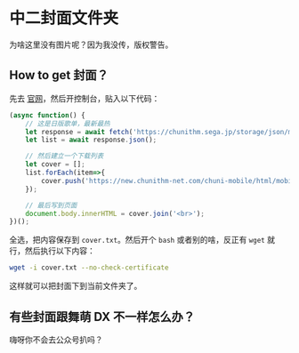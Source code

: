# 中二封面文件夹
为啥这里没有图片呢？因为我没传，版权警告。

## How to get 封面？
先去 [官网](https://chunithm.sega.jp/music/)，然后开控制台，贴入以下代码：

```javascript
(async function() {
    // 这是日版歌单，最新最热
    let response = await fetch('https://chunithm.sega.jp/storage/json/music.json');
    let list = await response.json();

    // 然后建立一个下载列表
    let cover = [];
    list.forEach(item=>{
        cover.push('https://new.chunithm-net.com/chuni-mobile/html/mobile/img/'+item.image);
    });

    // 最后写到页面
    document.body.innerHTML = cover.join('<br>');
})();
```

全选，把内容保存到 `cover.txt`。然后开个 `bash` 或者别的啥，反正有 `wget` 就行，然后执行以下内容：

```bash
wget -i cover.txt --no-check-certificate
```

这样就可以把封面下到当前文件夹了。

## 有些封面跟舞萌 DX 不一样怎么办？
嗨呀你不会去公众号扒吗？